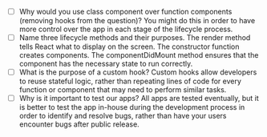 - [ ] Why would you use class component over function components (removing hooks from the question)?
You might do this in order to have more control over the app in each stage of the lifecycle process.
- [ ] Name three lifecycle methods and their purposes.
The render method tells React what to display on the screen.
The constructor function creates components.
The componentDidMount method ensures that the component has the necessary state to run correctly.
- [ ] What is the purpose of a custom hook?
Custom hooks allow developers to reuse stateful logic, rather than repeating lines of code for every function or component that may need to perform similar tasks.
- [ ] Why is it important to test our apps?
All apps are tested eventually, but it is better to test the app in-house during the development process in order to identify and resolve bugs, rather than have your users encounter bugs after public release.